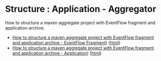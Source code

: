 # Structure : Application - Aggregator

How to structure a maven aggregate project with EventFlow fragment and application archive.

* [How to structure a maven aggregate project with EventFlow fragment and application archive - EventFlow Fragment](application-eventflowfragment/src/site/markdown/index.md)) ([html](https://plord12.github.io/samples/structure/application/application-eventflowfragment/))
* [How to structure a maven aggregate project with EventFlow fragment and application archive - Application](application-application/src/site/markdown/index.md)) ([html](https://plord12.github.io/samples/structure/application/application-application/))
